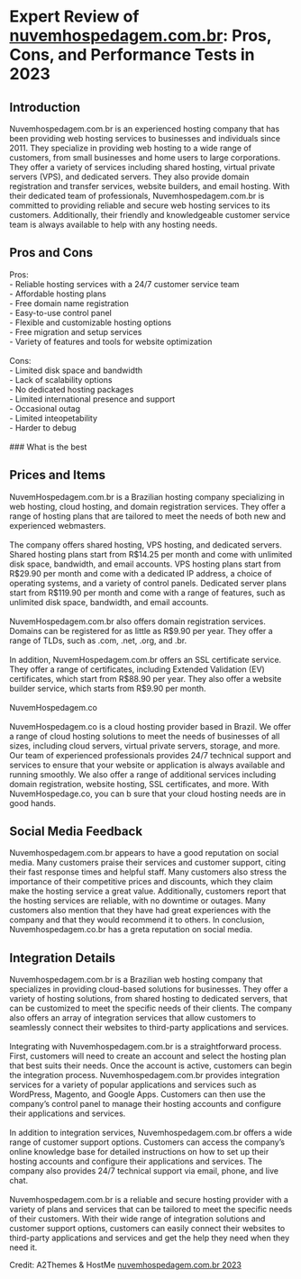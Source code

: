 <h1>Expert Review of <a href="https://a2themes.com/nuvemhospedagemcombr-reviews">nuvemhospedagem.com.br</a>: Pros, Cons, and Performance Tests in 2023</h1>
<h2>Introduction</h2>
Nuvemhospedagem.com.br is an experienced hosting company that has been providing web hosting services to businesses and individuals since 2011. They specialize in providing web hosting to a wide range of customers, from small businesses and home users to large corporations. They offer a variety of services including shared hosting, virtual private servers (VPS), and dedicated servers. They also provide domain registration and transfer services, website builders, and email hosting. With their dedicated team of professionals, Nuvemhospedagem.com.br is committed to providing reliable and secure web hosting services to its customers. Additionally, their friendly and knowledgeable customer service team is always available to help with any hosting needs.
<h2>Pros and Cons</h2>
Pros: <br>- Reliable hosting services with a 24/7 customer service team<br>- Affordable hosting plans<br>- Free domain name registration<br>- Easy-to-use control panel<br>- Flexible and customizable hosting options<br>- Free migration and setup services<br>- Variety of features and tools for website optimization<br><br>Cons: <br>- Limited disk space and bandwidth<br>- Lack of scalability options<br>- No dedicated hosting packages<br>- Limited international presence and support<br>- Occasional outag<br>- Limited inteopetability<br>- Harder to debug<br><br>### What is the best
<h2>Prices and Items</h2>
NuvemHospedagem.com.br is a Brazilian hosting company specializing in web hosting, cloud hosting, and domain registration services. They offer a range of hosting plans that are tailored to meet the needs of both new and experienced webmasters.<br><br>The company offers shared hosting, VPS hosting, and dedicated servers. Shared hosting plans start from R$14.25 per month and come with unlimited disk space, bandwidth, and email accounts. VPS hosting plans start from R$29.90 per month and come with a dedicated IP address, a choice of operating systems, and a variety of control panels. Dedicated server plans start from R$119.90 per month and come with a range of features, such as unlimited disk space, bandwidth, and email accounts.<br><br>NuvemHospedagem.com.br also offers domain registration services. Domains can be registered for as little as R$9.90 per year. They offer a range of TLDs, such as .com, .net, .org, and .br.<br><br>In addition, NuvemHospedagem.com.br offers an SSL certificate service. They offer a range of certificates, including Extended Validation (EV) certificates, which start from R$88.90 per year. They also offer a website builder service, which starts from R$9.90 per month.<br><br>NuvemHospedagem.co<br><br>NuvemHospedagem.co is a cloud hosting provider based in Brazil. We offer a range of cloud hosting solutions to meet the needs of businesses of all sizes, including cloud servers, virtual private servers, storage, and more. Our team of experienced professionals provides 24/7 technical support and services to ensure that your website or application is always available and running smoothly. We also offer a range of additional services including domain registration, website hosting, SSL certificates, and more. With NuvemHospedage.co, you can b sure that your cloud hosting needs are in good hands.
<h2>Social Media Feedback</h2>
Nuvemhospedagem.com.br appears to have a good reputation on social media. Many customers praise their services and customer support, citing their fast response times and helpful staff. Many customers also stress the importance of their competitive prices and discounts, which they claim make the hosting service a great value. Additionally, customers report that the hosting services are reliable, with no downtime or outages. Many customers also mention that they have had great experiences with the company and that they would recommend it to others. In conclusion, Nuvemhospedagem.co.br has a greta reputation on social media.
<h2>Integration Details</h2>
Nuvemhospedagem.com.br is a Brazilian web hosting company that specializes in providing cloud-based solutions for businesses. They offer a variety of hosting solutions, from shared hosting to dedicated servers, that can be customized to meet the specific needs of their clients. The company also offers an array of integration services that allow customers to seamlessly connect their websites to third-party applications and services.<br><br>Integrating with Nuvemhospedagem.com.br is a straightforward process. First, customers will need to create an account and select the hosting plan that best suits their needs. Once the account is active, customers can begin the integration process. Nuvemhospedagem.com.br provides integration services for a variety of popular applications and services such as WordPress, Magento, and Google Apps. Customers can then use the company’s control panel to manage their hosting accounts and configure their applications and services.<br><br>In addition to integration services, Nuvemhospedagem.com.br offers a wide range of customer support options. Customers can access the company’s online knowledge base for detailed instructions on how to set up their hosting accounts and configure their applications and services. The company also provides 24/7 technical support via email, phone, and live chat.<br><br>Nuvemhospedagem.com.br is a reliable and secure hosting provider with a variety of plans and services that can be tailored to meet the specific needs of their customers. With their wide range of integration solutions and customer support options, customers can easily connect their websites to third-party applications and services and get the help they need when they need it.
<p>Credit: A2Themes & HostMe <a href="https://a2themes.com/nuvemhospedagemcombr-reviews">nuvemhospedagem.com.br 2023</a></p>